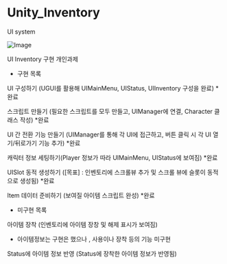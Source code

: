 # Unity_Inventory
UI system

![Image](https://github.com/user-attachments/assets/c5d2fde0-be27-4f33-867c-e3581459f257)

UI Inventory 구현 개인과제

- 구현 목록

  
UI 구성하기 (UGUI를 활용해 UIMainMenu, UIStatus, UIInventory 구성을 완료)	*완료

스크립트 만들기 (필요한 스크립트를 모두 만들고, UIManager에 연결, Character 클래스 작성)	*완료

UI 간 전환 기능 만들기 (UIManager를 통해 각 UI에 접근하고, 버튼 클릭 시 각 UI 열기/뒤로가기 기능 추가)	*완료

캐릭터 정보 세팅하기(Player 정보가 따라 UIMainMenu, UIStatus에 보여짐)	*완료

UISlot 동적 생성하기 ([목표] : 인벤토리에 스크롤뷰 추가 및 스크롤 뷰에 슬롯이 동적으로 생성됨)	*완료

Item 데이터 준비하기 (보여질 아이템 스크립트 완성)	*완료


- 미구현 목록

  
아이템 장착 (인벤토리에 아이템 장창 및 해제 표시가 보여짐) 
- 아이템정보는 구현은 했으나 , 사용이나 장착 등의 기능 미구현

Status에 아이템 정보 반영 (Status에 장착한 아이템 정보가 반영됨)
